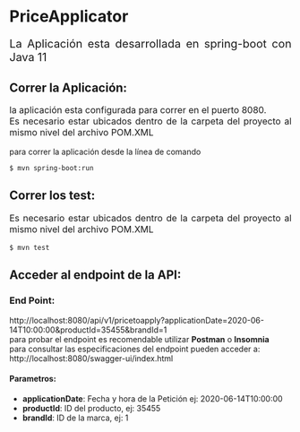 # PriceApplicator
<p style="font-size: 20px; text-align: justify;">
La Aplicación esta desarrollada en spring-boot con Java 11
</p>


## Correr la Aplicación:
<p style="font-size: 16px; text-align: justify;">
la aplicación esta configurada para correr en el puerto 8080.<br/>
Es necesario estar ubicados dentro de la carpeta del proyecto al
mismo nivel del archivo POM.XML

para correr la aplicación desde la línea de comando
</p>

~~~
$ mvn spring-boot:run
~~~

## Correr los test:
<p style="font-size: 16px; text-align: justify;">
Es necesario estar ubicados dentro de la carpeta del proyecto al
mismo nivel del archivo POM.XML
</p>

~~~
$ mvn test
~~~


## Acceder al endpoint de la API:

### End Point:
http://localhost:8080/api/v1/pricetoapply?applicationDate=2020-06-14T10:00:00&productId=35455&brandId=1
<br/>para probar el endpoint es recomendable utilizar **Postman** o **Insomnia**
<br/>para consultar las especificaciones del endpoint pueden acceder a:
<br/>http://localhost:8080/swagger-ui/index.html
#### Parametros:

- **applicationDate**: Fecha y hora de la Petición ej: 2020-06-14T10:00:00
- **productId**: ID del producto, ej: 35455
- **brandId**: ID de la marca, ej: 1
